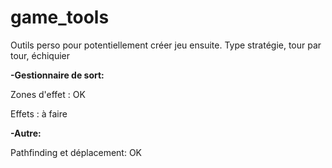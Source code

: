 # game_tools
Outils perso pour potentiellement créer jeu ensuite. Type stratégie, tour par tour, échiquier

<b>-Gestionnaire de sort:</b>

Zones d'effet : OK

Effets : à faire

<b>-Autre:</b>

Pathfinding et déplacement: OK
